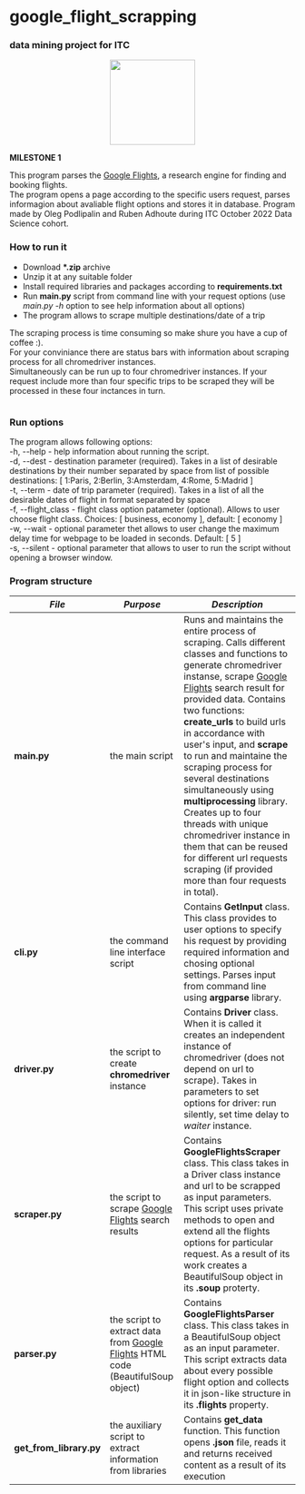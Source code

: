 # google_flight_scrapping
### data mining project for ITC
<p align="center">
<img src="img/ITC_logo.png" width=150></p>


**********MILESTONE 1********** 


This program parses the [Google Flights](https://www.google.com/travel/flights/), a research engine for finding and booking flights. 
<br>The program opens a page according to the specific users request, parses informagion about avaliable flight options and stores it in database. 
Program made by Oleg Podlipalin and Ruben Adhoute during ITC October 2022 Data Science cohort.

### How to run it
- Download __*.zip__ archive
- Unzip it at any suitable folder
- Install required libraries and packages according to __requirements.txt__
- Run __main.py__ script from command line with your request options (use _main.py -h_ option to see help information about all options)
- The program allows to scrape multiple destinations/date of a trip
  
The scraping process is time consuming so make shure you have a cup of coffee :).  
For your conviniance there are status bars with information about scraping process for all chromedriver instances.  
Simultaneously can be run up to four chromedriver instances. If your request include more than four specific trips to be scraped they will be processed in these four inctances in turn.

```

```

### Run options
The program allows following options:  
-h, --help - help information about running the script.  
-d, --dest - destination parameter (required). Takes in a list of desirable destinations by their number separated by space from list of possible destinations: [ 1:Paris, 2:Berlin, 3:Amsterdam, 4:Rome, 5:Madrid ]   
-t, --term - date of trip parameter (required). Takes in a list of all the desirable dates of flight in <DD-MM-YYYY> format separated by space  
-f, --flight_class - flight class option patameter (optional). Allows to user choose flight class. Choices: [ business, economy ], default: [ economy ]  
-w, --wait - optional parameter thet allows to user change the maximum delay time for webpage to be loaded in seconds. Default: [ 5 ]  
-s, --silent - optional parameter that allows to user to run the script without opening a browser window.


### Program structure

| *File*             | *Purpose*                             | *Description*                                                                        |
|--------------------|---------------------------------------|--------------------------------------------------------------------------------------|
| __main.py__        | the main script  | Runs and maintains the entire process of scraping. Calls different classes and functions to generate chromedriver instanse, scrape [Google Flights](https://www.google.com/travel/flights/) search result for provided data. Contains two functions: __create_urls__ to build urls in accordance with user's input, and __scrape__ to run and maintaine the scraping process for several destinations simultaneously using __multiprocessing__ library. Creates up to four threads with unique chromedriver instance in them that can be reused for different url requests scraping (if provided more than four requests in total).|  
| __cli.py__         | the command line interface script | Contains __GetInput__ class. This class provides to user options to specify his request by providing required information and chosing optional settings. Parses input from command line using __argparse__ library. |  
|  __driver.py__     | the script to create __chromedriver__ instance  | Contains __Driver__ class. When it is called it creates an independent instance of chromedriver (does not depend on url to scrape). Takes in parameters to set options for driver: run silently, set time delay to _waiter_ instance. |  
| __scraper.py__     | the script to scrape [Google Flights](https://www.google.com/travel/flights/) search results | Contains __GoogleFlightsScraper__ class. This class takes in a Driver class instance and url to be scrapped as input parameters. This script uses private methods to open and extend all the flights options for particular request. As a result of its work creates a BeautifulSoup object in its __.soup__ proterty.  |  
|  __parser.py__     | the script to extract data from [Google Flights](https://www.google.com/travel/flights/) HTML code (BeautifulSoup object) | Contains __GoogleFlightsParser__ class. This class takes in a BeautifulSoup object as an input parameter. This script extracts data about every possible flight option and collects it in json-like structure in its __.flights__ property. |  
| __get_from_library.py__ | the auxiliary script to extract information from libraries | Contains __get_data__ function. This function opens __.json__ file, reads it and returns received content as a result of its execution   |  